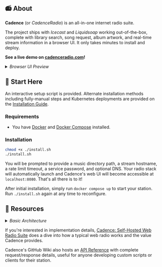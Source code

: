 ## 📻 About

**Cadence** (or *CadenceRadio*) is an all-in-one internet radio suite. 

The project ships with *Icecast* and *Liquidsoap* working out-of-the-box, complete with library search, song request, album artwork, and real-time stream information in a browser UI. It only takes minutes to install and deploy.

**See a live demo on [cadenceradio.com](https://cadenceradio.com/)!**

<details>
<summary><i>Browser UI Preview</i></summary>

<img src="https://user-images.githubusercontent.com/17265041/219263637-6971ce33-209a-4eb5-b67e-547f271dc3c8.png" width="800" >

</details>

## 🏃 Start Here

An interactive setup script is provided. Alternate installation methods including fully-manual steps and Kubernetes deployments are provided on the [Installation Guide](https://github.com/kenellorando/cadence/wiki/Installation).

### Requirements
- You have [Docker](https://docs.docker.com/engine/install/) and [Docker Compose](https://docs.docker.com/compose/install/) installed.

### Installation
```bash
chmod +x ./install.sh
./install.sh
```

You will be prompted to provide a music directory path, a stream hostname, a rate limit timeout, a service password, and optional DNS. Your radio stack will automatically launch and Cadence's web UI will become accessible at `localhost:8080`. That's all there is to it!

After initial installation, simply run `docker compose up` to start your station. Run `./install.sh` again at any time to reconfigure. 

## 🦔 Resources

<details>
<summary><i>Basic Architecture</i></summary>

<img src="https://user-images.githubusercontent.com/17265041/228726513-e71775c4-dce4-4ef3-b4c2-1bbd37999769.png" width="800" >

</details>

If you're interested in implementation details, [Cadence: Self-Hosted Web Radio Suite](https://kenellorando.notion.site/Cadence-Self-Hosted-Web-Radio-Suite-d1f0184b5eeb4882a3d6f78d582b2de6) does a dive into how a typical web radio works and the value Cadence provides.

Cadence's GitHub Wiki also hosts an [API Reference](https://github.com/kenellorando/cadence/wiki/API-Reference) with complete request/response details, useful for anyone developing custom scripts or clients for their station.
